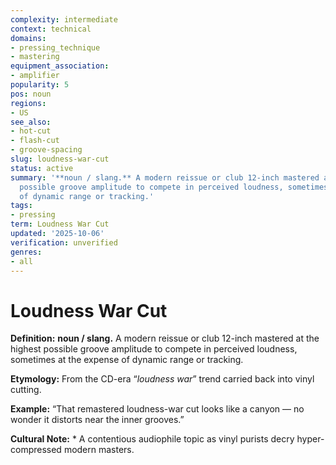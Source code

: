 ```yaml
---
complexity: intermediate
context: technical
domains:
- pressing_technique
- mastering
equipment_association:
- amplifier
popularity: 5
pos: noun
regions:
- US
see_also:
- hot-cut
- flash-cut
- groove-spacing
slug: loudness-war-cut
status: active
summary: '**noun / slang.** A modern reissue or club 12-inch mastered at the highest
  possible groove amplitude to compete in perceived loudness, sometimes at the expense
  of dynamic range or tracking.'
tags:
- pressing
term: Loudness War Cut
updated: '2025-10-06'
verification: unverified
genres:
- all
---
```


# Loudness War Cut

**Definition:** **noun / slang.** A modern reissue or club 12-inch mastered at the highest possible groove amplitude to compete in perceived loudness, sometimes at the expense of dynamic range or tracking.

**Etymology:** From the CD-era “*loudness war*” trend carried back into vinyl cutting.

**Example:** “That remastered loudness-war cut looks like a canyon — no wonder it distorts near the inner grooves.”

**Cultural Note:** * A contentious audiophile topic as vinyl purists decry hyper-compressed modern masters.

